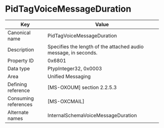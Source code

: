 # PidTagVoiceMessageDuration

| Key | Value |
|---|---|
| Canonical name | PidTagVoiceMessageDuration |
| Description | Specifies the length of the attached audio message, in seconds. |
| Property ID | 0x6801 |
| Data type | PtypInteger32, 0x0003 |
| Area | Unified Messaging |
| Defining reference | [MS-OXOUM] section 2.2.5.3 |
| Consuming references | [MS-OXCMAIL] |
| Alternate names | InternalSchemaVoiceMessageDuration |
